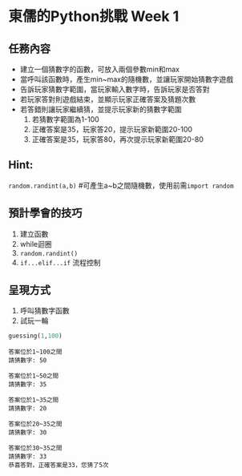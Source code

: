 
# 東儒的Python挑戰 Week 1

## 任務內容
+ 建立一個猜數字的函數，可放入兩個參數min和max  
+ 當呼叫該函數時，產生min~max的隨機數，並讓玩家開始猜數字遊戲
+ 告訴玩家猜數字範圍，當玩家輸入數字時，告訴玩家是否答對  
+ 若玩家答對則遊戲結束，並顯示玩家正確答案及猜題次數  
+ 若答錯則讓玩家繼續猜，並提示玩家新的猜數字範圍
  1. 若猜數字範圍為1-100
  2. 正確答案是35，玩家答20，提示玩家新範圍20-100
  3. 正確答案是35，玩家答80，再次提示玩家新範圍20-80

## Hint:
 `random.randint(a,b)` #可產生a~b之間隨機數，使用前需`import random`  

## 預計學會的技巧
1. 建立函數
2. while迴圈
3. `random.randint()`
4. `if...elif...if` 流程控制


## 呈現方式
1. 呼叫猜數字函數
2. 試玩一輪

```python
guessing(1,100)
```

    
    答案位於1~100之間
    請猜數字: 50
    
    答案位於1~50之間
    請猜數字: 35
    
    答案位於1~35之間
    請猜數字: 20
    
    答案位於20~35之間
    請猜數字: 30
    
    答案位於30~35之間
    請猜數字: 33
    恭喜答對，正確答案是33，您猜了5次


